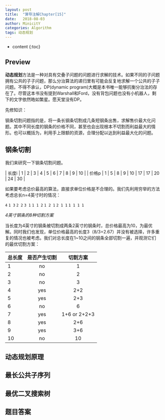```yaml
---
layout: post
title:  "算导注解Chapter[15]"
date:   2018-08-03
author: MinicitY
categories: Algorithm
tags: 动态规划
---
```


* content
{:toc}

## **Preview**

**动态规划**方法是一种对具有交叠子问题的问题进行求解的技术。如果不同的子问题拥有公共的子子问题，那么分治算法的递归里有可能会反复地求解一个公共的子子问题。不得不承认，DP(dynamic program)大概是本书唯一能够抗衡分治法的存在了。尽管这本书没有提到Warshall和Ford，没有背包问题也没有小机器人，剩下的文字依然皓如繁星。愿天堂没有DP。

先修知识：

钢条切割问题指的是，将一条长钢条切割成几条短钢条出售，求解售价最大化问题。其中不同长度的钢条的价格不同，甚至也会出现根本不切割而利益最大的情形。也可以概括为，利用手上限额的资源，合理分配以达到利益最大化的问题。





## **钢条切割**

我们来研究一下钢条切割问题。

| 长度i | 1 | 2 | 3 | 4 | 5 | 6 | 7 | 8 | 9 | 10 |
| 价格p | 1 | 5 | 8 | 9 | 10 | 17 | 17 | 20 | 24 | 30 |

如果要考虑总价最高的算法，直接求单位价格是不合理的。我们先利用穷举的方法考虑总长n=4英寸时的情况：

`4`  `1 3`  `2 2`  `3 1`
`1 1 2`  `1 2 1`  `2 1 1`  `1 1 1 1`

_4英寸钢条的8种切割方案_

当长度为4英寸的钢条被切割成两条2英寸的钢条时，总价格最高为10，为最优解。同时我们也发现，单位价格最高的长度3（8/3=2.67）并没有被选择，许多重复的情况也被考虑。我们对总长度在1~10之间的钢条全部切割一遍，并观测它们的最优切割方案：

| 总长度 | 是否产生切割 | 切割方案 |
| :------| :------: | :------: |
| 1 | no | 1 |
| 2 | no | 2 |
| 3 | no | 3 |
| 4 | yes | 2+2 |
| 5 | yes | 2+3 |
| 6 | no | 6 |
| 7 | yes | 1+6 or 2+2+3 |
| 8 | yes | 2+6 |
| 9 | yes | 3+6 |
| 10 | no | 10 |


## **动态规划原理**

## **最长公共子序列**

## **最优二叉搜索树**

## **题目答案**